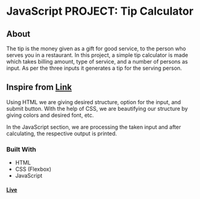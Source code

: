 # JavaScript PROJECT:  Tip Calculator
## About
The tip is the money given as a gift for good service, to the person who serves you in a restaurant. In this project, a simple tip calculator is made which takes billing amount, type of service, and a number of persons as input. As per the three inputs it generates a tip for the serving person.<br>
## Inspire from [Link](https://www.geeksforgeeks.org/design-a-tip-calculator-using-html-css-and-javascript/)<br>
Using HTML we are giving desired structure, option for the input, and submit button. With the help of CSS, we are beautifying our structure by giving colors and desired font, etc.

In the JavaScript section, we are processing the taken input and after calculating, the respective output is printed.
### Built With
- HTML <br>
- CSS (Flexbox) <br>
- JavaScript<br>

#### [Live](https://artanmerko.github.io/tip/)
